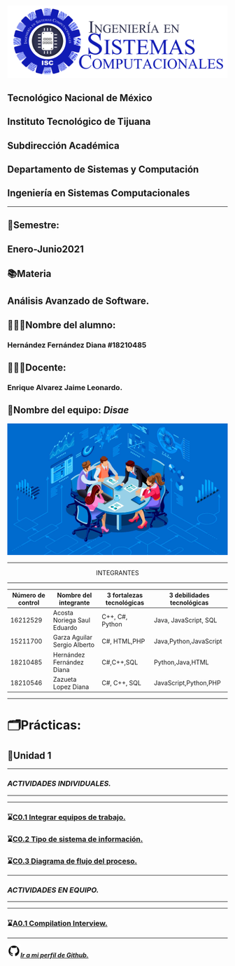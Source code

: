 ![](Images/isclogo.png)


##    Tecnológico Nacional de México

##  Instituto Tecnológico de Tijuana
##       Subdirección Académica
## Departamento de Sistemas y Computación
## Ingeniería en Sistemas Computacionales

___

## 📅**Semestre:** 
## Enero-Junio2021
## 📚**Materia**
## Análisis Avanzado de Software.
## 👩🏻‍💻**Nombre del alumno:**
###  Hernández Fernández Diana   #18210485
## 👨🏻‍🏫**Docente:**
### Enrique Alvarez Jaime Leonardo.

## 🌟**Nombre del equipo**: ___Disae___ 
<p align="center">

![](Images/E.jpg)
</p>

---
<p align="center">
 INTEGRANTES
</p>

---
<table>

<thead>

<tr>

<th>Número de control</th>

<th>Nombre del integrante</th>

<th>3 fortalezas tecnológicas</th>

<th>3 debilidades tecnológicas</th>

</tr>

</thead>

<tbody>

<tr>

<td>16212529</td>

<td>Acosta Noriega Saul Eduardo</td>

<td>C++, C#, Python </td>

<td>Java, JavaScript, SQL </td>

</tr>

<tr>

<td>15211700</td>

<td>Garza Aguilar Sergio Alberto </td>

<td>C#, HTML,PHP</td>

<td>Java,Python,JavaScript </td>

</tr>

<tr>

<td>18210485</td>

<td>Hernández Fernández Diana </td>

<td>C#,C++,SQL</td>

<td>Python,Java,HTML</td>

</tr>

<tr>

<td>18210546</td>

<td>Zazueta Lopez Diana </td>

<td>C#, C++, SQL</td>

<td>JavaScript,Python,PHP </td>

</tr>

</tbody>

</table>

---



# 🗂️**Prácticas:**
## 📂**Unidad 1**
___

### ***ACTIVIDADES INDIVIDUALES.***
---
---
 ###  ⌛️[C0.1 Integrar equipos de trabajo.](https://github.com/DianaHFer/Analisis-avanzado-de-software/blob/main/Documents%20U1/C0.1_IntegrarEquiposdeTrabajo_HernandezDiana.md#)
 ###  ⌛️[C0.2 Tipo de sistema de información.](https://github.com/DianaHFer/Analisis-avanzado-de-software/blob/main/Documents%20U1/C0.2_Tipo%20de%20sistema%20de%20informacion_HernandezDiana.md)
 ### ⌛️[C0.3 Diagrama de flujo del proceso.](https://github.com/DianaHFer/Analisis-avanzado-de-software/blob/main/Documents%20U1/C0.3_Diagrama%20de%20flujo%20del%20proceso_HernandezDiana.md)
---

### ***ACTIVIDADES EN EQUIPO.***
---
---
###  ⌛️[A0.1 Compilation Interview.](https://github.com/DianaHFer/Analisis-avanzado-de-software/blob/main/Documents%20U1/A0.1_Recopilacion_Entrevista_HernandezDiana.md)
---



   

<img src=Images/github1600.png width=30 height=30>[***Ir a mi perfil de Github.***](https://github.com/DianaHFer/)



